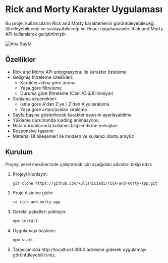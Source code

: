 # Rick and Morty Karakter Uygulaması

Bu proje, kullanıcıların Rick and Morty karakterlerini görüntüleyebileceği, filtreleyebileceği ve sıralayabileceği bir React uygulamasıdır. Rick and Morty API kullanılarak geliştirilmiştir.

![Ana Sayfa](./screenshots/homepage.png)

## Özellikler

- Rick and Morty API entegrasyonu ile karakter listeleme
- Gelişmiş filtreleme özellikleri:
  - Karakter adına göre arama
  - Yaşa göre filtreleme
  - Duruma göre filtreleme (Canlı/Ölü/Bilinmiyor)
- Sıralama seçenekleri:
  - İsme göre A'dan Z'ye / Z'den A'ya sıralama
  - Yaşa göre artan/azalan sıralama
- Sayfa başına gösterilecek karakter sayısını ayarlayabilme
- Yükleme durumunda loading animasyonu
- Hata durumlarında kullanıcı bilgilendirme mesajları
- Responsive tasarım
- Material UI bileşenleri ile modern ve kullanıcı dostu arayüz

## Kurulum

Projeyi yerel makinenizde çalıştırmak için aşağıdaki adımları takip edin:

1. Projeyi klonlayın:
   ```bash
   git clone https://github.com/kullaniciadi/rick-and-morty-app.git
   ```

2. Proje dizinine gidin:
   ```bash
   cd rick-and-morty-app
   ```

3. Gerekli paketleri yükleyin:
   ```bash
   npm install
   ```

4. Uygulamayı başlatın:
   ```bash
   npm start
   ```

5. Tarayıcınızda http://localhost:3000 adresine giderek uygulamayı görüntüleyebilirsiniz.
